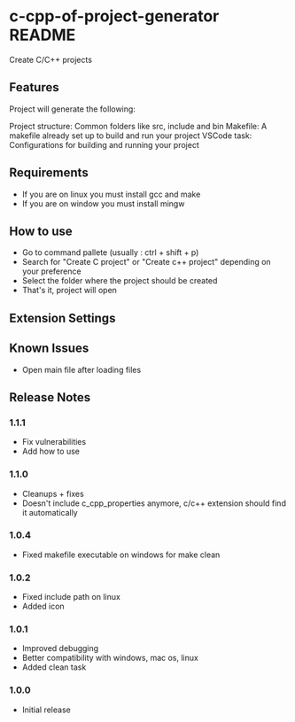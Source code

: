 # c-cpp-of-project-generator README

Create C/C++ projects

## Features

Project will generate the following:

Project structure: Common folders like src, include and bin
Makefile: A makefile already set up to build and run your project
VSCode task: Configurations for building and running your project

## Requirements

* If you are on linux you must install gcc and make
* If you are on window you must install mingw

## How to use
* Go to command pallete (usually : ctrl + shift + p)
* Search for "Create C project" or "Create c++ project" depending on your preference
* Select the folder where the project should be created
* That's it, project will open

## Extension Settings

## Known Issues
* Open main file after loading files

## Release Notes

### 1.1.1
- Fix vulnerabilities
- Add how to use

### 1.1.0
- Cleanups + fixes
- Doesn't include c_cpp_properties anymore, c/c++ extension should find it automatically

### 1.0.4
- Fixed makefile executable on windows for make clean

### 1.0.2
- Fixed include path on linux
- Added icon

### 1.0.1
- Improved debugging
- Better compatibility with windows, mac os, linux
- Added clean task

### 1.0.0
- Initial release
